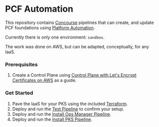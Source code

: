 #   PCF Automation

This repository contains [Concourse](https://concourse-ci.org) pipelines that can create, and update PCF foundations using [Platform Automation](http://docs.pivotal.io/platform-automation).

Currently there is only one environment: `sandbox`.

The work was done on AWS, but can be adapted, conceptually, for any IaaS.

### Prerequisites

1. Create a Control Plane using [Control Plane with Let's Encrypt Certificates on AWS](https://github.com/pivotal-samuel-sanders/terraforming-aws-control-plane) as a guide.

### Get Started
1. Pave the IaaS for your PKS using the included [Terraform](https://github.com/pivotal-samuel-sanders/pcf-automation/tree/master/terraform).
1. Deploy and run the [Test Pipeline](https://github.com/pivotal-samuel-sanders/pcf-automation/blob/master/sandbox/test-pipeline/README.md) to confirm your setup.
1. Deploy and run the [Install Ops Manager Pipeline](https://github.com/pivotal-samuel-sanders/pcf-automation/blob/master/sandbox/install-ops-manager-pipeline/README.md).
1. Deploy and run the [Install PKS Pipeline](https://github.com/pivotal-samuel-sanders/pcf-automation/blob/master/sandbox/install-pks-pipeline/README.md).